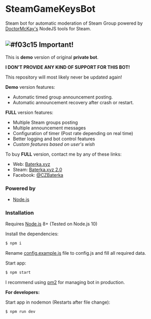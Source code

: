 # SteamGameKeysBot

Steam bot for automatic moderation of Steam Group powered by [DoctorMcKay's](https://github.com/DoctorMcKay) NodeJS tools for Steam.

 ## ![#f03c15](https://placehold.it/15/f03c15/000000?text=+) Important!

This is **demo** version of original **private bot**.

**I DON'T PROVIDE ANY KIND OF SUPPORT FOR THIS BOT!**

This repository will most likely never be updated again!

**Demo** version features:
* Automatic timed group announcement posting.
* Automatic announcement recovery after crash or restart.

**FULL** version features:
* Multiple Steam groups posting
* Multiple announcement messages
* Configuration of timer (Post rate depending on real time)
* Better logging and bot control features
* *Custom features based on user's wish*

To buy **FULL** version, contact me by any of these links:

* Web: [Baterka.xyz](http://baterka.xyz)
* Steam: [Baterka.xyz 2.0](https://steamcommunity.com/id/czbaterka/)
* Facebook: [@CZBaterka](https://www.facebook.com/CZBaterka/)

### Powered by

* [Node.js](http://nodejs.org)

### Installation

Requires [Node.js](https://nodejs.org/) 8+ (Tested on Node.js 10)

Install the dependencies:

```sh
$ npm i
```

Rename [config.example.js](https://github.com/Baterka/SteamGroupModeratorBot/blob/master/config.example.js) file to config.js and fill all required data.

Start app:

```sh
$ npm start
```

I recommend using [pm2](https://github.com/Unitech/pm2) for managing bot in production.

**For developers:**

Start app in nodemon (Restarts after file change):

```sh
$ npm run dev
```
